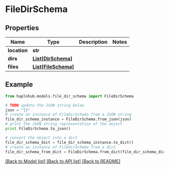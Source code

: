 # FileDirSchema


## Properties
Name | Type | Description | Notes
------------ | ------------- | ------------- | -------------
**location** | **str** |  | 
**dirs** | [**List[DirSchema]**](DirSchema.md) |  | 
**files** | [**List[FileSchema]**](FileSchema.md) |  | 

## Example

```python
from haplohub.models.file_dir_schema import FileDirSchema

# TODO update the JSON string below
json = "{}"
# create an instance of FileDirSchema from a JSON string
file_dir_schema_instance = FileDirSchema.from_json(json)
# print the JSON string representation of the object
print FileDirSchema.to_json()

# convert the object into a dict
file_dir_schema_dict = file_dir_schema_instance.to_dict()
# create an instance of FileDirSchema from a dict
file_dir_schema_from_dict = FileDirSchema.from_dict(file_dir_schema_dict)
```
[[Back to Model list]](../README.md#documentation-for-models) [[Back to API list]](../README.md#documentation-for-api-endpoints) [[Back to README]](../README.md)


